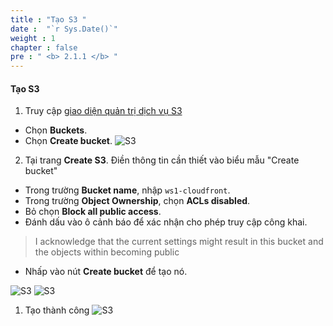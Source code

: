 ```yaml
---
title : "Tạo S3 "
date :  "`r Sys.Date()`" 
weight : 1 
chapter : false
pre : " <b> 2.1.1 </b> "
---
```



#### Tạo S3
1. Truy cập [giao diện quản trị dịch vụ S3](https://console.aws.amazon.com/s3/home)
  + Chọn **Buckets**.
  + Chọn **Create bucket**.
![S3](/ws1-aws-cloudfront/images/2.prerequisite/2.2.1-S3console.png)

2. Tại trang **Create S3**.
  Điền thông tin cần thiết vào biểu mẫu "Create bucket"
  + Trong trường **Bucket name**, nhập `ws1-cloudfront`.
  + Trong trường **Object Ownership**, chọn **ACLs disabled**.
  + Bỏ chọn **Block all public access**.
  + Đánh dấu vào ô cảnh báo để xác nhận cho phép truy cập công khai.
  > I acknowledge that the current settings might result in this bucket and the objects within becoming public
  + Nhấp vào nút **Create bucket** để tạo nó.

![S3](/ws1-aws-cloudfront/images/2.prerequisite/2.1.1-bucketname.png)
![S3](/ws1-aws-cloudfront/images/2.prerequisite/2.1.1-untickblock.png)

  
1. Tạo thành công
![S3](/ws1-aws-cloudfront/images/2.prerequisite/2.1.1-createS3sucess.png)
